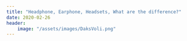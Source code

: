 ```yaml
---
title: "Headphone, Earphone, Headsets, What are the difference?"
date: 2020-02-26
header:
    image: "/assets/images/DaksVoli.png"
---
```

